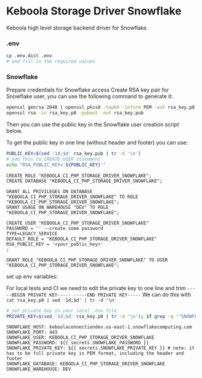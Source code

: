 # Keboola Storage Driver Snowflake

Keboola high level storage backend driver for Snowflake.


### .env

```bash
cp .env.dist .env
# and fill in the required values
```

### Snowflake

Prepare credentials for Snowflake access
Create RSA key pair for Snowflake user, you can use the following command to generate it:

```bash
openssl genrsa 2048 | openssl pkcs8 -topk8 -inform PEM -out rsa_key.p8 -nocrypt
openssl rsa -in rsa_key.p8 -pubout -out rsa_key.pub
```

Then you can use the public key in the Snowflake user creation script below.

To get the public key in one line (without header and footer) you can use:
```bash
PUBLIC_KEY=$(sed '1d;$d' rsa_key.pub | tr -d '\n')
# add this to CREATE USER statement
echo "RSA_PUBLIC_KEY='${PUBLIC_KEY}'"
```

```snowflake
CREATE ROLE "KEBOOLA_CI_PHP_STORAGE_DRIVER_SNOWFLAKE";
CREATE DATABASE "KEBOOLA_CI_PHP_STORAGE_DRIVER_SNOWFLAKE";

GRANT ALL PRIVILEGES ON DATABASE "KEBOOLA_CI_PHP_STORAGE_DRIVER_SNOWFLAKE" TO ROLE "KEBOOLA_CI_PHP_STORAGE_DRIVER_SNOWFLAKE";
GRANT USAGE ON WAREHOUSE "DEV" TO ROLE "KEBOOLA_CI_PHP_STORAGE_DRIVER_SNOWFLAKE";

CREATE USER "KEBOOLA_CI_PHP_STORAGE_DRIVER_SNOWFLAKE"
PASSWORD = '' --create some password
TYPE=LEGACY_SERVICE
DEFAULT_ROLE = "KEBOOLA_CI_PHP_STORAGE_DRIVER_SNOWFLAKE"
RSA_PUBLIC_KEY = '<your_public_key>'
;

GRANT ROLE "KEBOOLA_CI_PHP_STORAGE_DRIVER_SNOWFLAKE" TO USER "KEBOOLA_CI_PHP_STORAGE_DRIVER_SNOWFLAKE";
```

set up env variables:

For local tests and CI we need to edit the private key to one line and trim `-----BEGIN PRIVATE KEY----- -----END PRIVATE KEY-----` We can do this with `cat rsa_key.p8 | sed '1d;$d' | tr -d '\n'`
```bash
# set private key in your local .env file
PRIVATE_KEY=$(sed '1d;$d' rsa_key.p8 | tr -d '\n'); if grep -q '^SNOWFLAKE_PRIVATE_KEY=' .env; then sed -i "s|^SNOWFLAKE_PRIVATE_KEY=.*|SNOWFLAKE_PRIVATE_KEY=\"$PRIVATE_KEY\"|" .env; else echo "SNOWFLAKE_PRIVATE_KEY=\"$PRIVATE_KEY\"" >> .env; fi
```

```dotenv
SNOWFLAKE_HOST: keboolaconnectiondev.us-east-1.snowflakecomputing.com
SNOWFLAKE_PORT: 443
SNOWFLAKE_USER: KEBOOLA_CI_PHP_STORAGE_DRIVER_SNOWFLAKE
SNOWFLAKE_PASSWORD: ${{ secrets.SNOWFLAKE_PASSWORD }}
SNOWFLAKE_PRIVATE_KEY: ${{ secrets.SNOWFLAKE_PRIVATE_KEY }} # note: it has to be full private key in PEM format, including the header and footer
SNOWFLAKE_DATABASE: KEBOOLA_CI_PHP_STORAGE_DRIVER_SNOWFLAKE
SNOWFLAKE_WAREHOUSE: DEV
```
